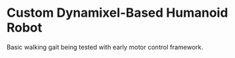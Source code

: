 # Custom Dynamixel-Based Humanoid Robot

Basic walking gait being tested with early motor control framework.